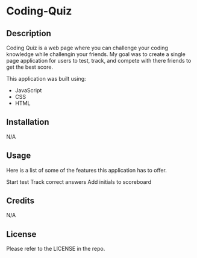 # Coding-Quiz

## Description
Coding Quiz is a web page where you can challenge your coding knowledge while challengin your friends. My goal was to create a single page application for users to test, track, and compete with there friends to get the best score.

This application was built using:

- JavaScript
- CSS
- HTML

## Installation
N/A

## Usage
Here is a list of some of the features this application has to offer.

Start test
Track correct answers
Add initials to scoreboard

## Credits
N/A

## License
Please refer to the LICENSE in the repo.
